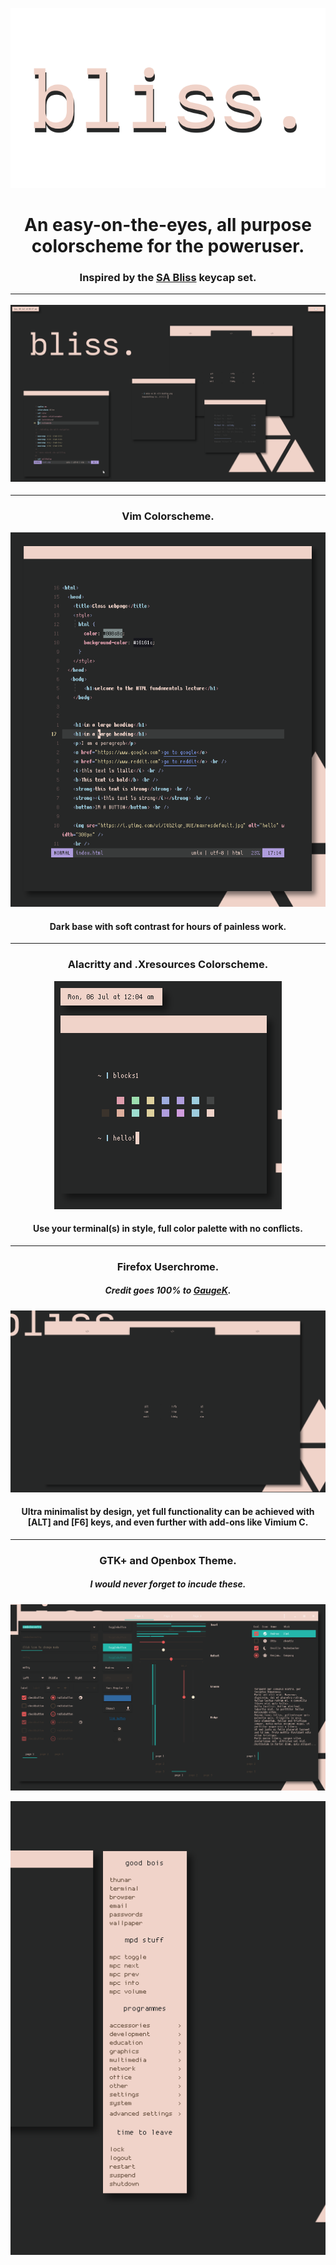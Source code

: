 <p align="center"

![img](scrots/bliss-text.png)

</p>

<h1 align="center">An easy-on-the-eyes, all purpose colorscheme for the poweruser.</h1>
<h3 align="center">Inspired by the <a href="https://dixiemech.com/sabliss">SA Bliss</a> keycap set.

***

<p align="center"

![img](scrots/desktop.png)

</p>

***

<h3 align="center">Vim Colorscheme.</h3>

<p align="center"

![img](scrots/neovim.png)

</p>

<h4 align=center>Dark base with soft contrast for hours of painless work.</h4>

***

<h3 align="center">Alacritty and .Xresources Colorscheme.</h3>

<p align="center"

![img](scrots/alacritty.png)

</p>

<h4 align="center">Use your terminal(s) in style, full color palette with no conflicts.</h4>

***

<h3 align="center">Firefox Userchrome.</h3>
<h5 align="center">Credit goes 100% to <a href="https://github.com/GaugeK/polka">GaugeK</a>.</h5>

<p align="center"

![img](scrots/firefox.png)

</p>

<h4 align="center">Ultra minimalist by design, yet full functionality can be achieved with [ALT] and [F6] keys, and even further with add-ons like Vimium C.</h4>

***

<h3 align="center">GTK+ and Openbox Theme.</h3>
<h5 align="center">I would never forget to incude these.</a></h5>

![img](scrots/gtk.png)

<p align="center"

![img](scrots/openbox.png)

</p>

